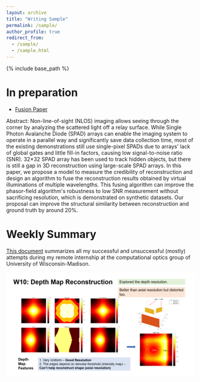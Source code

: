 ```yaml
---
layout: archive
title: "Writing Sample"
permalink: /sample/
author_profile: true
redirect_from:
  - /sample/
  - /sample.html
---
```


{% include base_path %}

In preparation
======
* [Fusion Paper](https://arianagu.github.io/files/fusing.pdf)

Abstract: Non-line-of-sight (NLOS) imaging allows seeing through the corner by analyzing the scattered light off a relay surface. While Single Photon Avalanche Diode (SPAD) arrays can enable the imaging system to operate in a parallel way and significantly save data collection time, most of the existing demonstrations still use single-pixel SPADs due to arrays' lack of global gates and little fill-in factors, causing low signal-to-noise ratio (SNR). 32×32 SPAD array has been used to track hidden objects, but there is still a gap in 3D reconstruction using large-scale SPAD arrays. In this paper, we propose a model to measure the credibility of reconstruction and design an algorithm to fuse the reconstruction results obtained by virtual illuminations of multiple wavelengths. This fusing algorithm can improve the phasor-field algorithm's robustness to low SNR measurement without sacrificing resolution, which is demonstrated on synthetic datasets. Our proposal can improve the structural similarity between reconstruction and ground truth by around 20%.

# Weekly Summary

[This document](https://arianagu.github.io/files/weekly_summary.pdf) summarizes all my successful and unsuccessful (mostly) attempts during my remote internship at the computational optics group of University of Wisconsin-Madison.

![](/images/w1.png)

